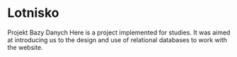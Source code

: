 # Lotnisko
Projekt Bazy Danych
Here is a project implemented for studies. It was aimed at introducing us to the design and use of relational databases to work with the website.
